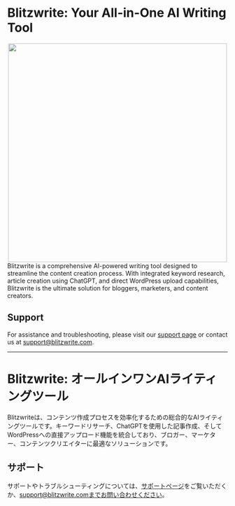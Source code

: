 # Blitzwrite: Your All-in-One AI Writing Tool
<div align=center>

<img src="[https://github.com/lifcompany/.github/top.png](https://github.com/lifcompany/.github/blob/main/top.png)" width=500 height=500>

</div>
Blitzwrite is a comprehensive AI-powered writing tool designed to streamline the content creation process. With integrated keyword research, article creation using ChatGPT, and direct WordPress upload capabilities, Blitzwrite is the ultimate solution for bloggers, marketers, and content creators.


## Support

For assistance and troubleshooting, please visit our [support page](http://www.blitzwrite.com/support) or contact us at support@blitzwrite.com.

---

# Blitzwrite: オールインワンAIライティングツール

Blitzwriteは、コンテンツ作成プロセスを効率化するための総合的なAIライティングツールです。キーワードリサーチ、ChatGPTを使用した記事作成、そしてWordPressへの直接アップロード機能を統合しており、ブロガー、マーケター、コンテンツクリエイターに最適なソリューションです。


## サポート

サポートやトラブルシューティングについては、[サポートページ](http://www.blitzwrite.com/support)をご覧いただくか、support@blitzwrite.comまでお問い合わせください。
